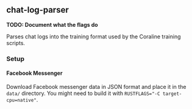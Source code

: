 ## chat-log-parser

**TODO: Document what the flags do**

Parses chat logs into the training format used by the Coraline
training scripts. 

### Setup

#### Facebook Messenger

Download Facebook messenger data in JSON format and
place it in the `data/` directory. You might need to build it with
`RUSTFLAGS="-C target-cpu=native"`.
